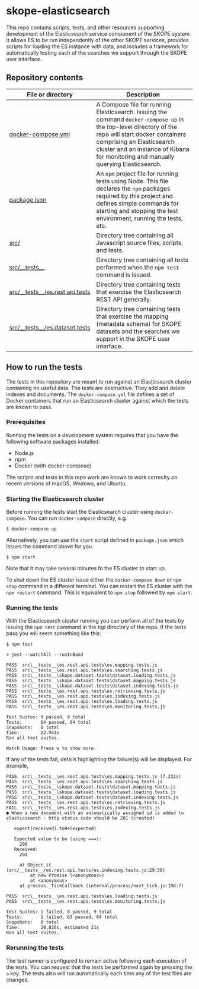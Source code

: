 # skope-elasticsearch

This repo contains scripts, tests, and other resources supporting development of the Elasticsearch service component of the SKOPE system.  It allows ES to be run independently of the other SKOPE services, provides scripts for loading the ES instance with data, and includes a framework for automatically testing each of the searches we support through the SKOPE user interface.

## Repository contents

| File or directory  | Description                                      |
| ------------------ |------------------------------------------------- |
| [docker-compose.yml](https://github.com/openskope/skope-elasticsearch/blob/master/docker-compose.yml) | A Compose file for running Elasticsearch.  Issuing the command `docker-compose up` in the top-level directory of the repo will start docker containers comprising an Elasticsearch cluster and an instance of Kibana for monitoring and manually querying Elasticsearch. |
| [package.json](https://github.com/openskope/skope-elasticsearch/blob/master/package.json) | An `npm` project file for running tests using Node.  This file declares the `npm` packages required by this project and defines simple commands for starting and stopping the test environment, running the tests, etc. |
| [src/](https://github.com/openskope/skope-elasticsearch/tree/master/src) | Directory tree containing all Javascript source files, scripts, and tests. |
| [src/\_\_tests\_\_](https://github.com/openskope/skope-elasticsearch/tree/master/src/__tests__) | Directory tree containing all tests performed when the `npm test` command is issued. |
| [src/\_\_tests\_\_/es.rest.api.tests](https://github.com/openskope/skope-elasticsearch/tree/master/src/__tests__/es.rest.api.tests) | Directory tree containing tests that exercise the Elasticsearch REST API generally. |
| [src/\_\_tests\_\_/es.dataset.tests](https://github.com/openskope/skope-elasticsearch/tree/master/src/__tests__/skope.dataset.tests) | Directory tree containing tests that exercise the mapping (metadata schema) for SKOPE datasets and the searches we support in the SKOPE user interface.

## How to run the tests

The tests in this repository are meant to run against an Elasticsearch cluster containing no useful data. The tests are destructive. They add and delete indexes and documents.  The `docker-compose.yml` file defines a set of Docker containers that run an Elasticsearch cluster against which the tests are known to pass.

### Prerequisites

Running the tests on a development system requires that you have the following software packages installed:

* Node.js
* npm
* Docker (with docker-compose)

The scripts and tests in this repo work are known to work correclty on recent versions of macOS, Wndows, and Ubuntu.

### Starting the Elasticsearch cluster

Before running the tests start the Elasticsearch cluster using `docker-compose`.  You can run `docker-compose` directly, e.g.

    $ docker-compose up

Alternatively, you can use the `start` script defined in `package.json` which issues the command above for you.

    $ npm start

Note that it may take several minutes fo the ES cluster to start up.

To shut down the ES cluster issue either the `docker-compose down` or `npm stop` command in a different terminal.  You can restart the ES cluster with the `npm restart` command.  This is equivalent to `npm stop` followed by `npm start`.

### Running the tests

With the Elasticsearch cluster running you can perform all of the tests by issuing the `npm test` command in the top directory of the repo. If the tests pass you will seem something like this:

    $ npm test

    > jest --watchAll --runInBand

    PASS  src\__tests__\es.rest.api.tests\es.mapping.tests.js
    PASS  src\__tests__\es.rest.api.tests\es.searching.tests.js
    PASS  src\__tests__\skope.dataset.tests\dataset.loading.tests.js
    PASS  src\__tests__\skope.dataset.tests\dataset.mapping.tests.js
    PASS  src\__tests__\skope.dataset.tests\dataset.indexing.tests.js
    PASS  src\__tests__\es.rest.api.tests\es.retrieving.tests.js
    PASS  src\__tests__\es.rest.api.tests\es.indexing.tests.js
    PASS  src\__tests__\es.rest.api.tests\es.loading.tests.js
    PASS  src\__tests__\es.rest.api.tests\es.monitoring.tests.js

    Test Suites: 9 passed, 9 total
    Tests:       64 passed, 64 total
    Snapshots:   0 total
    Time:        22.941s
    Ran all test suites.

    Watch Usage: Press w to show more.

If any of the tests fail, details highlighting the failure(s) will be displayed. For example,

    PASS  src\__tests__\es.rest.api.tests\es.mapping.tests.js (7.232s)
    PASS  src\__tests__\es.rest.api.tests\es.searching.tests.js
    PASS  src\__tests__\skope.dataset.tests\dataset.mapping.tests.js
    PASS  src\__tests__\skope.dataset.tests\dataset.loading.tests.js
    PASS  src\__tests__\skope.dataset.tests\dataset.indexing.tests.js
    PASS  src\__tests__\es.rest.api.tests\es.retrieving.tests.js
    FAIL  src\__tests__\es.rest.api.tests\es.indexing.tests.js
    ● When a new document with an automatically assigned id is added to elasticsearch › http status code should be 201 (created)

       expect(received).toBe(expected)

       Expected value to be (using ===):
         200
       Received:
         201

         at Object.it (src/__tests__/es.rest.api.tests/es.indexing.tests.js:29:38)
             at new Promise (<anonymous>)
             at <anonymous>
         at process._tickCallback (internal/process/next_tick.js:188:7)

    PASS  src\__tests__\es.rest.api.tests\es.loading.tests.js
    PASS  src\__tests__\es.rest.api.tests\es.monitoring.tests.js
    
    Test Suites: 1 failed, 8 passed, 9 total
    Tests:       1 failed, 63 passed, 64 total
    Snapshots:   0 total
    Time:        20.826s, estimated 21s
    Ran all test suites.

### Rerunning the tests

The test runner is configured to remain active following each execution of the tests.  You can request that the tests be performed again by pressing the `a` key.  The tests also will run automatically each time any of the test files are changed. 
